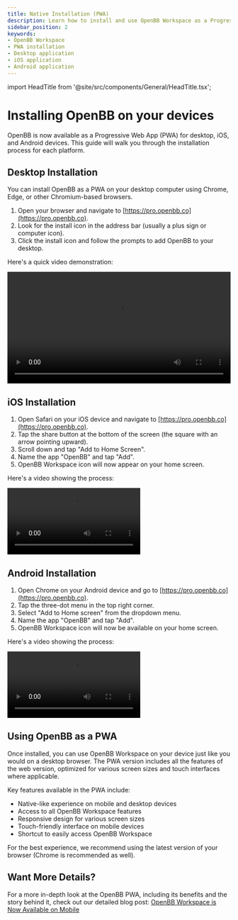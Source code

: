 ```yaml
---
title: Native Installation (PWA)
description: Learn how to install and use OpenBB Workspace as a Progressive Web App (PWA) on your desktop and mobile devices.
sidebar_position: 2
keywords:
- OpenBB Workspace
- PWA installation
- Desktop application
- iOS application
- Android application
---
```


import HeadTitle from '@site/src/components/General/HeadTitle.tsx';

<HeadTitle title="Native Installation | OpenBB Workspace Docs" />

# Installing OpenBB on your devices

OpenBB is now available as a Progressive Web App (PWA) for desktop, iOS, and Android devices. This guide will walk you through the installation process for each platform.

## Desktop Installation

You can install OpenBB as a PWA on your desktop computer using Chrome, Edge, or other Chromium-based browsers.

1. Open your browser and navigate to [https://pro.openbb.co](https://pro.openbb.co).
2. Look for the install icon in the address bar (usually a plus sign or computer icon).
3. Click the install icon and follow the prompts to add OpenBB to your desktop.

Here's a quick video demonstration:

<video width="100%" controls>
  <source src="https://openbb-cms.directus.app/assets/36685e54-d8c1-47ba-acd6-1692fabd768e" type="video/mp4" />
  Your browser does not support the video tag.
</video>

## iOS Installation

1. Open Safari on your iOS device and navigate to [https://pro.openbb.co](https://pro.openbb.co).
2. Tap the share button at the bottom of the screen (the square with an arrow pointing upward).
3. Scroll down and tap "Add to Home Screen".
4. Name the app "OpenBB" and tap "Add".
5. OpenBB Workspace icon will now appear on your home screen.

Here's a video showing the process:

<video controls>
  <source src="https://openbb-cms.directus.app/assets/9bd37920-5776-4004-b6de-8650cd1f8c2a" type="video/mp4" />
  Your browser does not support the video tag.
</video>

## Android Installation

1. Open Chrome on your Android device and go to [https://pro.openbb.co](https://pro.openbb.co).
2. Tap the three-dot menu in the top right corner.
3. Select "Add to Home screen" from the dropdown menu.
4. Name the app "OpenBB" and tap "Add".
5. OpenBB Workspace icon will now be available on your home screen.

Here's a video showing the process:

<video controls>
  <source src="https://openbb-cms.directus.app/assets/5699793b-cef4-4fbb-8f2c-1deeca26ea41" type="video/mp4" />
  Your browser does not support the video tag.
</video>

## Using OpenBB as a PWA

Once installed, you can use OpenBB Workspace on your device just like you would on a desktop browser. The PWA version includes all the features of the web version, optimized for various screen sizes and touch interfaces where applicable.

Key features available in the PWA include:

- Native-like experience on mobile and desktop devices
- Access to all OpenBB Workspace features
- Responsive design for various screen sizes
- Touch-friendly interface on mobile devices
- Shortcut to easily access OpenBB Workspace

For the best experience, we recommend using the latest version of your browser (Chrome is recommended as well).

## Want More Details?

For a more in-depth look at the OpenBB PWA, including its benefits and the story behind it, check out our detailed blog post: [OpenBB Workspace is Now Available on Mobile](https://openbb.co/blog/openbb-terminal-is-now-available-on-mobile)